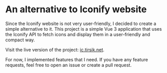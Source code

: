 # An alternative to Iconify website

Since the Iconify website is not very user-friendly, I decided to create a simple alternative to it. This project is a simple Vue 3 application that uses the Iconify API to fetch icons and display them in a user-friendly and compact way.

Visit the live version of the project: [ic.tirsik.net](https://ic.tirsik.net).

For now, I implemented features that I need. If you have any feature requests, feel free to open an issue or create a pull request.